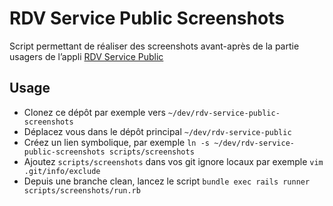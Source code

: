 # RDV Service Public Screenshots

Script permettant de réaliser des screenshots avant-après de la partie usagers de
l’appli [RDV Service Public](https://github.com/betagouv/rdv-service-public/)

## Usage

- Clonez ce dépôt par exemple vers `~/dev/rdv-service-public-screenshots`
- Déplacez vous dans le dépôt principal `~/dev/rdv-service-public`
- Créez un lien symbolique, par exemple `ln -s ~/dev/rdv-service-public-screenshots scripts/screenshots`
- Ajoutez `scripts/screenshots` dans vos git ignore locaux par exemple `vim .git/info/exclude`
- Depuis une branche clean, lancez le script `bundle exec rails runner scripts/screenshots/run.rb`
